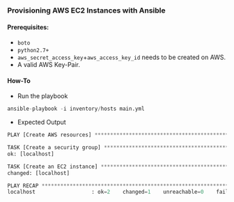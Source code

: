 ### Provisioning AWS EC2 Instances with Ansible  
  
#### Prerequisites:
- `boto`
- `python2.7+`
- `aws_secret_access_key`+`aws_access_key_id` needs to be created on AWS.
- A valid AWS Key-Pair.

#### How-To
 
- Run the playbook
```python
ansible-playbook -i inventory/hosts main.yml
```
- Expected Output
```python
PLAY [Create AWS resources] ***********************************************************************************************************

TASK [Create a security group] ********************************************************************************************************
ok: [localhost]

TASK [Create an EC2 instance] *********************************************************************************************************
changed: [localhost]

PLAY RECAP ****************************************************************************************************************************
localhost                  : ok=2    changed=1    unreachable=0    failed=0
```

####
